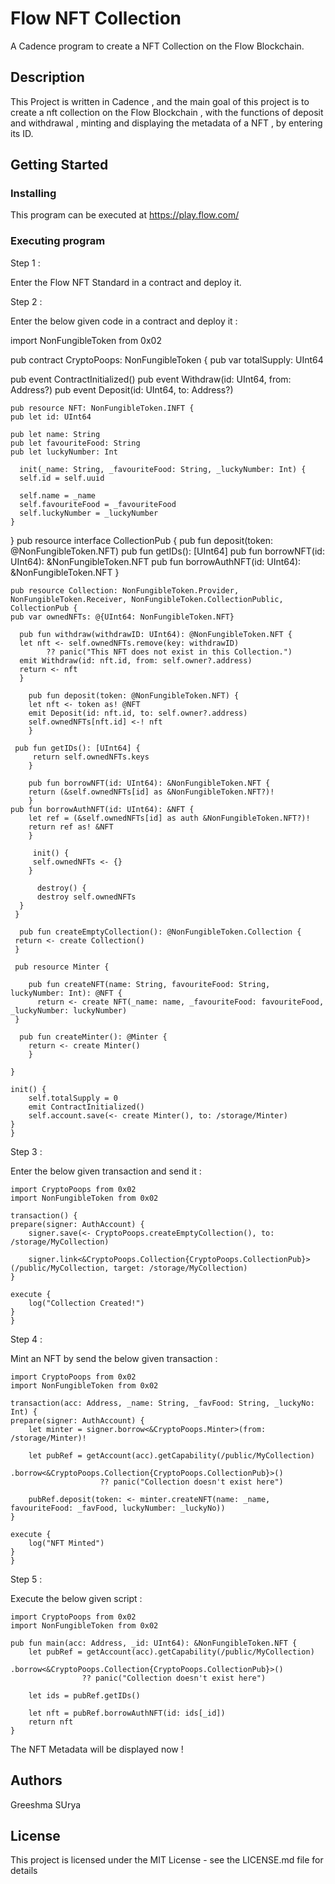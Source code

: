# Flow NFT Collection

A Cadence program to create a NFT Collection on the Flow Blockchain.

## Description

This Project is written in Cadence , and the main goal of this project is to create a nft collection on the Flow Blockchain , with the functions of deposit and withdrawal , minting and displaying the metadata of a NFT , by entering its ID.

## Getting Started

### Installing

This program can be executed at https://play.flow.com/

### Executing program

Step 1 : 

Enter the Flow NFT Standard in a contract and deploy it.

Step 2 :

Enter the below given code in a contract and deploy it :

  import NonFungibleToken from 0x02

  pub contract CryptoPoops: NonFungibleToken {
  pub var totalSupply: UInt64

  pub event ContractInitialized()
  pub event Withdraw(id: UInt64, from: Address?)
  pub event Deposit(id: UInt64, to: Address?)

    pub resource NFT: NonFungibleToken.INFT {
    pub let id: UInt64

    pub let name: String
    pub let favouriteFood: String
    pub let luckyNumber: Int

      init(_name: String, _favouriteFood: String, _luckyNumber: Int) {
      self.id = self.uuid

      self.name = _name
      self.favouriteFood = _favouriteFood
      self.luckyNumber = _luckyNumber
    }
  }
pub resource interface CollectionPub {
    pub fun deposit(token: @NonFungibleToken.NFT)
    pub fun getIDs(): [UInt64]
    pub fun borrowNFT(id: UInt64): &NonFungibleToken.NFT
    pub fun borrowAuthNFT(id: UInt64): &NonFungibleToken.NFT
  }

    pub resource Collection: NonFungibleToken.Provider, NonFungibleToken.Receiver, NonFungibleToken.CollectionPublic, CollectionPub {
    pub var ownedNFTs: @{UInt64: NonFungibleToken.NFT}

      pub fun withdraw(withdrawID: UInt64): @NonFungibleToken.NFT {
      let nft <- self.ownedNFTs.remove(key: withdrawID) 
            ?? panic("This NFT does not exist in this Collection.")
      emit Withdraw(id: nft.id, from: self.owner?.address)
      return <- nft
      }

        pub fun deposit(token: @NonFungibleToken.NFT) {
        let nft <- token as! @NFT
        emit Deposit(id: nft.id, to: self.owner?.address)
        self.ownedNFTs[nft.id] <-! nft
        }

     pub fun getIDs(): [UInt64] {
         return self.ownedNFTs.keys
        }

        pub fun borrowNFT(id: UInt64): &NonFungibleToken.NFT {
        return (&self.ownedNFTs[id] as &NonFungibleToken.NFT?)!
        }
    pub fun borrowAuthNFT(id: UInt64): &NFT {
        let ref = (&self.ownedNFTs[id] as auth &NonFungibleToken.NFT?)!
        return ref as! &NFT
        }

         init() {
         self.ownedNFTs <- {}
        }

          destroy() {
          destroy self.ownedNFTs
      }
     }

      pub fun createEmptyCollection(): @NonFungibleToken.Collection {
     return <- create Collection()
     }

     pub resource Minter {

        pub fun createNFT(name: String, favouriteFood: String, luckyNumber: Int): @NFT {
          return <- create NFT(_name: name, _favouriteFood: favouriteFood, _luckyNumber: luckyNumber)
     }

      pub fun createMinter(): @Minter {
        return <- create Minter()
        }

    }

    init() {
        self.totalSupply = 0
        emit ContractInitialized()
        self.account.save(<- create Minter(), to: /storage/Minter)
    }
    }

Step 3 :

Enter the below given transaction and send it :

    import CryptoPoops from 0x02
    import NonFungibleToken from 0x02

    transaction() {
    prepare(signer: AuthAccount) {
        signer.save(<- CryptoPoops.createEmptyCollection(), to: /storage/MyCollection)

        signer.link<&CryptoPoops.Collection{CryptoPoops.CollectionPub}>(/public/MyCollection, target: /storage/MyCollection)
    }

    execute {
        log("Collection Created!")
    }
    }


Step 4 :

Mint an NFT by send the below given transaction :

    import CryptoPoops from 0x02
    import NonFungibleToken from 0x02

    transaction(acc: Address, _name: String, _favFood: String, _luckyNo: Int) {
    prepare(signer: AuthAccount) {
        let minter = signer.borrow<&CryptoPoops.Minter>(from: /storage/Minter)!

        let pubRef = getAccount(acc).getCapability(/public/MyCollection)
                        .borrow<&CryptoPoops.Collection{CryptoPoops.CollectionPub}>()
                        ?? panic("Collection doesn't exist here")

        pubRef.deposit(token: <- minter.createNFT(name: _name, favouriteFood: _favFood, luckyNumber: _luckyNo))
    }

    execute {
        log("NFT Minted")
    }
    }

Step 5 :

Execute the below given script :

    import CryptoPoops from 0x02
    import NonFungibleToken from 0x02

    pub fun main(acc: Address, _id: UInt64): &NonFungibleToken.NFT {
        let pubRef = getAccount(acc).getCapability(/public/MyCollection)
                    .borrow<&CryptoPoops.Collection{CryptoPoops.CollectionPub}>()
                    ?? panic("Collection doesn't exist here")

        let ids = pubRef.getIDs()

        let nft = pubRef.borrowAuthNFT(id: ids[_id])
        return nft
    }

The NFT Metadata will be displayed now !

## Authors

Greeshma SUrya

## License

This project is licensed under the MIT License - see the LICENSE.md file for details
